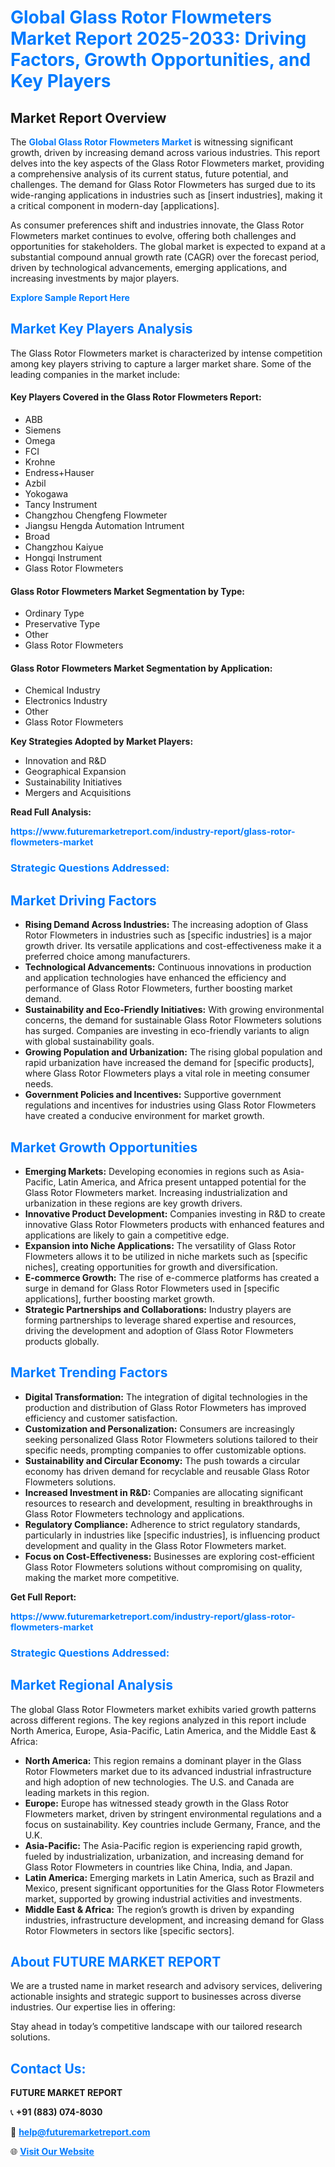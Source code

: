 <h1 style="color: #007BFF;">Global Glass Rotor Flowmeters Market Report 2025-2033: Driving Factors, Growth Opportunities, and Key Players</h1>

<section id="overview">
<h2>Market Report Overview</h2>
<p>The <a href="https://www.futuremarketreport.com/industry-report/glass-rotor-flowmeters-market" style="color: #007BFF; text-decoration: none;"><strong>Global Glass Rotor Flowmeters Market</strong></a> is witnessing significant growth, driven by increasing demand across various industries. This report delves into the key aspects of the Glass Rotor Flowmeters market, providing a comprehensive analysis of its current status, future potential, and challenges. The demand for Glass Rotor Flowmeters has surged due to its wide-ranging applications in industries such as [insert industries], making it a critical component in modern-day [applications].</p>
<p>As consumer preferences shift and industries innovate, the Glass Rotor Flowmeters market continues to evolve, offering both challenges and opportunities for stakeholders. The global market is expected to expand at a substantial compound annual growth rate (CAGR) over the forecast period, driven by technological advancements, emerging applications, and increasing investments by major players.</p>
</section>

<section id="overview">
<p><a href="https://www.futuremarketreport.com/request-sample/reportId=99639" style="color: #007BFF; text-decoration: none;"><strong>Explore Sample Report Here</strong></a></p>
</section>

<section id="key-players">
<h2 style="color: #007BFF;">Market Key Players Analysis</h2>
<p>The Glass Rotor Flowmeters market is characterized by intense competition among key players striving to capture a larger market share. Some of the leading companies in the market include:</p>
<h4>Key Players Covered in the Glass Rotor Flowmeters Report:</h4>
<ul><li>ABB</li><li>Siemens</li><li>Omega</li><li>FCI</li><li>Krohne</li><li>Endress+Hauser</li><li>Azbil</li><li>Yokogawa</li><li>Tancy Instrument</li><li>Changzhou Chengfeng Flowmeter</li><li>Jiangsu Hengda Automation Intrument</li><li>Broad</li><li>Changzhou Kaiyue</li><li>Hongqi Instrument</li><li>Glass Rotor Flowmeters</li></ul>
<h4>Glass Rotor Flowmeters Market Segmentation by Type:</h4>
<ul><li>Ordinary Type</li><li>Preservative Type</li><li>Other</li><li>Glass Rotor Flowmeters</li></ul>

<h4>Glass Rotor Flowmeters Market Segmentation by Application:</h4>
<ul><li>Chemical Industry</li><li>Electronics Industry</li><li>Other</li><li>Glass Rotor Flowmeters</li></ul>
<p><strong>Key Strategies Adopted by Market Players:</strong></p>
<ul>
<li>Innovation and R&D</li>
<li>Geographical Expansion</li>
<li>Sustainability Initiatives</li>
<li>Mergers and Acquisitions</li>
</ul>
</section>

<section>
<p><strong>Read Full Analysis: </strong></p><a href="https://www.futuremarketreport.com/industry-report/glass-rotor-flowmeters-market" style="color: #007BFF; text-decoration: none;"><strong>https://www.futuremarketreport.com/industry-report/glass-rotor-flowmeters-market</strong></a>
<h3 style="color: #007BFF;">Strategic Questions Addressed:</h3>
</section>

<section id="driving-factors">
<h2 style="color: #007BFF;">Market Driving Factors</h2>
<ul>
<li><strong>Rising Demand Across Industries:</strong> The increasing adoption of Glass Rotor Flowmeters in industries such as [specific industries] is a major growth driver. Its versatile applications and cost-effectiveness make it a preferred choice among manufacturers.</li>
<li><strong>Technological Advancements:</strong> Continuous innovations in production and application technologies have enhanced the efficiency and performance of Glass Rotor Flowmeters, further boosting market demand.</li>
<li><strong>Sustainability and Eco-Friendly Initiatives:</strong> With growing environmental concerns, the demand for sustainable Glass Rotor Flowmeters solutions has surged. Companies are investing in eco-friendly variants to align with global sustainability goals.</li>
<li><strong>Growing Population and Urbanization:</strong> The rising global population and rapid urbanization have increased the demand for [specific products], where Glass Rotor Flowmeters plays a vital role in meeting consumer needs.</li>
<li><strong>Government Policies and Incentives:</strong> Supportive government regulations and incentives for industries using Glass Rotor Flowmeters have created a conducive environment for market growth.</li>
</ul>
</section>

<section id="growth-opportunities">
<h2 style="color: #007BFF;">Market Growth Opportunities</h2>
<ul>
<li><strong>Emerging Markets:</strong> Developing economies in regions such as Asia-Pacific, Latin America, and Africa present untapped potential for the Glass Rotor Flowmeters market. Increasing industrialization and urbanization in these regions are key growth drivers.</li>
<li><strong>Innovative Product Development:</strong> Companies investing in R&D to create innovative Glass Rotor Flowmeters products with enhanced features and applications are likely to gain a competitive edge.</li>
<li><strong>Expansion into Niche Applications:</strong> The versatility of Glass Rotor Flowmeters allows it to be utilized in niche markets such as [specific niches], creating opportunities for growth and diversification.</li>
<li><strong>E-commerce Growth:</strong> The rise of e-commerce platforms has created a surge in demand for Glass Rotor Flowmeters used in [specific applications], further boosting market growth.</li>
<li><strong>Strategic Partnerships and Collaborations:</strong> Industry players are forming partnerships to leverage shared expertise and resources, driving the development and adoption of Glass Rotor Flowmeters products globally.</li>
</ul>
</section>

<section id="trending-factors">
<h2 style="color: #007BFF;">Market Trending Factors</h2>
<ul>
<li><strong>Digital Transformation:</strong> The integration of digital technologies in the production and distribution of Glass Rotor Flowmeters has improved efficiency and customer satisfaction.</li>
<li><strong>Customization and Personalization:</strong> Consumers are increasingly seeking personalized Glass Rotor Flowmeters solutions tailored to their specific needs, prompting companies to offer customizable options.</li>
<li><strong>Sustainability and Circular Economy:</strong> The push towards a circular economy has driven demand for recyclable and reusable Glass Rotor Flowmeters solutions.</li>
<li><strong>Increased Investment in R&D:</strong> Companies are allocating significant resources to research and development, resulting in breakthroughs in Glass Rotor Flowmeters technology and applications.</li>
<li><strong>Regulatory Compliance:</strong> Adherence to strict regulatory standards, particularly in industries like [specific industries], is influencing product development and quality in the Glass Rotor Flowmeters market.</li>
<li><strong>Focus on Cost-Effectiveness:</strong> Businesses are exploring cost-efficient Glass Rotor Flowmeters solutions without compromising on quality, making the market more competitive.</li>
</ul>
</section>

<section>
<p><strong>Get Full Report: </strong></p><a href="https://www.futuremarketreport.com/industry-report/glass-rotor-flowmeters-market" style="color: #007BFF; text-decoration: none;"><strong>https://www.futuremarketreport.com/industry-report/glass-rotor-flowmeters-market</strong></a>
<h3 style="color: #007BFF;">Strategic Questions Addressed:</h3>
</section>


<section id="regional-analysis">
<h2 style="color: #007BFF;">Market Regional Analysis</h2>
<p>The global Glass Rotor Flowmeters market exhibits varied growth patterns across different regions. The key regions analyzed in this report include North America, Europe, Asia-Pacific, Latin America, and the Middle East & Africa:</p>
<ul>
<li><strong>North America:</strong> This region remains a dominant player in the Glass Rotor Flowmeters market due to its advanced industrial infrastructure and high adoption of new technologies. The U.S. and Canada are leading markets in this region.</li>
<li><strong>Europe:</strong> Europe has witnessed steady growth in the Glass Rotor Flowmeters market, driven by stringent environmental regulations and a focus on sustainability. Key countries include Germany, France, and the U.K.</li>
<li><strong>Asia-Pacific:</strong> The Asia-Pacific region is experiencing rapid growth, fueled by industrialization, urbanization, and increasing demand for Glass Rotor Flowmeters in countries like China, India, and Japan.</li>
<li><strong>Latin America:</strong> Emerging markets in Latin America, such as Brazil and Mexico, present significant opportunities for the Glass Rotor Flowmeters market, supported by growing industrial activities and investments.</li>
<li><strong>Middle East & Africa:</strong> The region’s growth is driven by expanding industries, infrastructure development, and increasing demand for Glass Rotor Flowmeters in sectors like [specific sectors].</li>
</ul>
</section>

<footer>
<h2 style="color: #007BFF;">About FUTURE MARKET REPORT</h2>
<p>We are a trusted name in market research and advisory services, delivering actionable insights and strategic support to businesses across diverse industries. Our expertise lies in offering:</p>

<p>Stay ahead in today’s competitive landscape with our tailored research solutions.</p>

<h2 style="color: #007BFF;">Contact Us:</h2>
<p><strong>FUTURE MARKET REPORT</strong></p>
<p>📞 <strong>+91 (883) 074-8030</strong></p>
<p>📧 <strong><a href="mailto:help@futuremarketreport.com" style="color: #007BFF;">help@futuremarketreport.com</a></strong></p>
<p>🌐 <strong><a href="https://www.futuremarketreport.com/" style="color: #007BFF;">Visit Our Website</a></strong></p>
</footer>